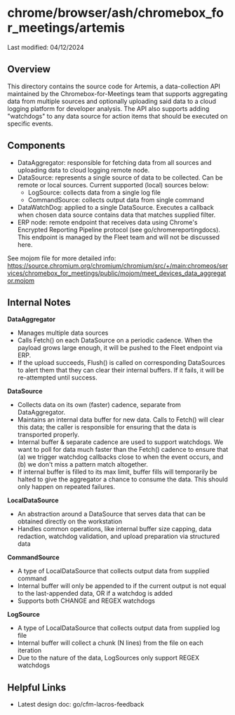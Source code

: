 chrome/browser/ash/chromebox_for_meetings/artemis
=================================================

Last modified: 04/12/2024

Overview
--------

This directory contains the source code for Artemis, a data-collection API
maintained by the Chromebox-for-Meetings team that supports aggregating
data from multiple sources and optionally uploading said data to a cloud
logging platform for developer analysis. The API also supports adding
"watchdogs" to any data source for action items that should be executed
on specific events.

Components
----------

- DataAggregator: responsible for fetching data from all sources and
  uploading data to cloud logging remote node.
- DataSource: represents a single source of data to be collected. Can be remote
  or local sources. Current supported (local) sources below:
    - LogSource: collects data from a single log file
    - CommandSource: collects output data from single command
- DataWatchDog: applied to a single DataSource. Executes a callback when
  chosen data source contains data that matches supplied filter.
- ERP node: remote endpoint that receives data using Chrome's Encrypted
  Reporting Pipeline protocol (see go/chromereportingdocs). This endpoint
  is managed by the Fleet team and will not be discussed here.

See mojom file for more detailed info: https://source.chromium.org/chromium/chromium/src/+/main:chromeos/services/chromebox_for_meetings/public/mojom/meet_devices_data_aggregator.mojom

Internal Notes
--------------

**DataAggregator**

- Manages multiple data sources
- Calls Fetch() on each DataSource on a periodic cadence. When the payload
  grows large enough, it will be pushed to the Fleet endpoint via ERP.
- If the upload succeeds, Flush() is called on corresponding DataSources
  to alert them that they can clear their internal buffers. If it fails,
  it will be re-attempted until success.

**DataSource**

- Collects data on its own (faster) cadence, separate from DataAggregator.
- Maintains an internal data buffer for new data. Calls to Fetch() will
  clear this data; the caller is responsible for ensuring that the data
  is transported properly.
- Internal buffer & separate cadence are used to support watchdogs. We want
  to poll for data much faster than the Fetch() cadence to ensure that (a)
  we trigger watchdog callbacks close to when the event occurs, and (b) we
  don't miss a pattern match altogether.
- If internal buffer is filled to its max limit, buffer fills will temporarily
  be halted to give the aggregator a chance to consume the data. This should
  only happen on repeated failures.

**LocalDataSource**

- An abstraction around a DataSource that serves data that can be obtained
  directly on the workstation
- Handles common operations, like internal buffer size capping, data redaction,
  watchdog validation, and upload preparation via structured data

**CommandSource**

- A type of LocalDataSource that collects output data from supplied command
- Internal buffer will only be appended to if the current output is not equal
  to the last-appended data, OR if a watchdog is added
- Supports both CHANGE and REGEX watchdogs

**LogSource**

- A type of LocalDataSource that collects output data from supplied log file
- Internal buffer will collect a chunk (N lines) from the file on each
  iteration
- Due to the nature of the data, LogSources only support REGEX watchdogs

Helpful Links
-------------

- Latest design doc: go/cfm-lacros-feedback
